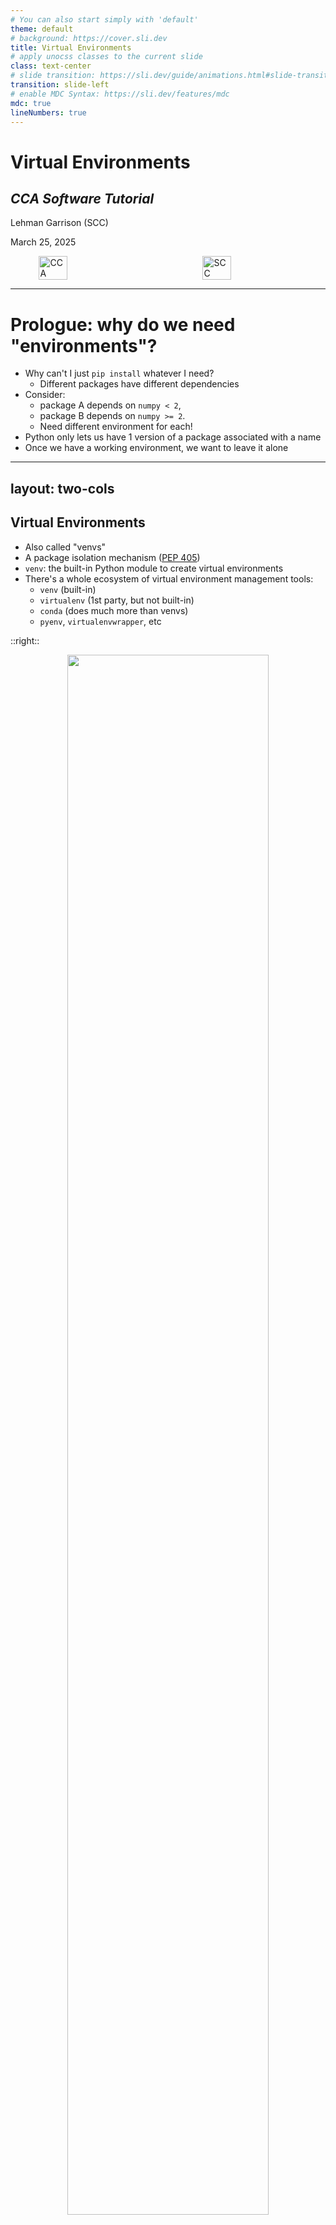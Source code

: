 ```yaml
---
# You can also start simply with 'default'
theme: default
# background: https://cover.sli.dev
title: Virtual Environments
# apply unocss classes to the current slide
class: text-center
# slide transition: https://sli.dev/guide/animations.html#slide-transitions
transition: slide-left
# enable MDC Syntax: https://sli.dev/features/mdc
mdc: true
lineNumbers: true
---
```


# Virtual Environments

## _CCA Software Tutorial_

Lehman Garrison (SCC)

March 25, 2025

<div class="image-container">
  <img src="./cca.png" alt="CCA">
  <img src="./scc.png" alt="SCC">
</div>

<style>
  .image-container {
    display: flex;
    align-items: center;
    gap: 20px; /* space between images */
    margin: auto;
  }
  
  .image-container img {
    width: 30%;
    margin: auto;
  }
</style>

<!--
The last comment block of each slide will be treated as slide notes. It will be visible and editable in Presenter Mode along with the slide. [Read more in the docs](https://sli.dev/guide/syntax.html#notes)
-->

---

# Prologue: why do we need "environments"?

- Why can't I just `pip install` whatever I need?
  - Different packages have different dependencies
- Consider:
  - package A depends on `numpy < 2`,
  - package B depends on `numpy >= 2`.
  - Need different environment for each!
- Python only lets us have 1 version of a package associated with a name
- Once we have a working environment, we want to leave it alone

---
layout: two-cols
---

## Virtual Environments

- Also called "venvs"
- A package isolation mechanism ([PEP 405](https://peps.python.org/pep-0405/))
- `venv`: the built-in Python module to create virtual environments
- There's a whole ecosystem of virtual environment management tools:
  - `venv` (built-in)
  - `virtualenv` (1st party, but not built-in)
  - `conda` (does much more than venvs)
  - `pyenv`, `virtualenvwrapper`, etc

::right::

<div style="text-align: center;">
<img src="./tutorial.png" width="80%" style="margin:auto;">
<a style="margin:auto;" href="https://docs.python.org/3/tutorial/venv.html">https://docs.python.org/3/tutorial/venv.html</a>
</div>
---

## The Zen of Python

```py
>>> import this
```

```{all|15|15,16|15,16,21}
The Zen of Python, by Tim Peters

Beautiful is better than ugly.
Explicit is better than implicit.
Simple is better than complex.
Complex is better than complicated.
Flat is better than nested.
Sparse is better than dense.
Readability counts.
Special cases aren't special enough to break the rules.
Although practicality beats purity.
Errors should never pass silently.
Unless explicitly silenced.
In the face of ambiguity, refuse the temptation to guess.
There should be one-- and preferably only one --obvious way to do it.
Although that way may not be obvious at first unless you're Dutch.
Now is better than never.
Although never is often better than *right* now.
If the implementation is hard to explain, it's a bad idea.
If the implementation is easy to explain, it may be a good idea.
Namespaces are one honking great idea -- let's do more of those!
```

---

## `venv`

- Let's focus on `venv`
  - Until very recently, that was how I created venvs (now I use `uv`)
  - Still a very good option since it's built-in, so it's available anywhere
  - Interface is very similar to `uv venv`
  - The way Python uses a venv is identical for all venv tools
  - (This talk is a not-so-secret warm-up for a future session on `uv`)
- If you want to follow along:
  - On the cluster: `module load python`
  - On your laptop: as long as `python` works, should be fine (conda, OS python, uv all fine)

---

## Setting up a venv

- First check what Python is being used:

```shell
which python
```

- Now set up a venv:

```shell
mkdir venv-tutorial
cd venv-tutorial
python -m venv .venv
source .venv/bin/activate
```

- For short, can replace `source` with `.`:

````md magic-move {lines: true}
```shell
source .venv/bin/activate
```

```shell
. .venv/bin/activate
```
````

- And check again which Python is being used:

```shell
which python
```

---

## Using a venv

- Check what packages are installed

```shell
pip list
```

- Install a package

```shell
pip install numpy
```

- Check that we can import it:

```python
>>> import numpy as np
>>> np.__file__
```

---

## Adding your active project to the venv

- What about the project that I'm actively editing?
- For very simple projects (i.e. a few `.py` files in a single dir), you might not need to "install" it into your venv
- For anything more complex should install it!
- What does "complex" mean?
  - src-layout (files in `src/MyPackage/*.py`)
  - Projects with relative imports (`from . import x`)
  - Want to use from a Jupyter notebook (no need to modify `sys.path`!)
- Usually do an "editable" install:

```shell
cd myproj
. .venv/bin/activate
pip install -e .
```

- Requires a `pyproject.toml` (`uv` can help with this, come back for the `uv` tutorial!)

---

## Select the venv in VS Code

- Make sure the venv is selected in your IDE! This makes everything ✨ Just Work ✨
- This will usually be automatic (especially if your venv is named `.venv`), but you might need to tell VS Code what venv you're using
- VS Code:
  - `F1` -> `Python: Select interpreter`
  - `.venv/bin/python`
- This ensures proper suggestions for tab-complete, type inference, etc.

---

## How to organize your environment

- I usually make a file called `env` and source it when I'm working on a certain project:

```shell
cd myproj
. ./env
```

- The file contains any environment setup/venv activation:

```shell
cat env
```

```
export NUMBA_THREADING_LAYER=forksafe
ml modules/2.3 python
. .venv/bin/activate
```

- If you're a cluster user, use the same `env` file in your Slurm scripts too:
```shell
#SBATCH -p cca
#SBATCH -C ib-genoa
#SBATCH -n 192

. ./env
srun python my_mpi_job.py
```

---

## Cheat Sheet: How to Use a Venv

- Create a venv:

```shell
cd myproj
python -m venv .venv
```

- Put the activation command (and any other setup) in an `env` file:

```shell
. .venv/bin/activate
```

- And when starting work on a project, activate the env with:

```shell
. ./env
```

- And now when you run `python`, all packages will come from the `venv`!
- With an active venv, install any packages:

```shell
pip install numpy
```

- To install your current project (the current directory) in editable mode:

```shell
pip install -e .
```

- Don't forget to tell your IDE about the venv! (VS Code: `Python: Select interpreter`)

---
layout: section
---

# But how does it work?

## And what can go wrong?

---

## How does the shell know about the venv?
- We activate a venv by sourcing the activation script: `. .venv/bin/activate`
- "Sourcing" a file runs it as if we typed all the lines in the current shell

```shell
cat .venv/bin/activate
```
```
...
PATH="$VIRTUAL_ENV/bin:$PATH"
export PATH
...
```

- Activating the venv just\* updates `PATH`!
  - \*`VIRTUAL_ENV` and a few other things also get set, but they don't affect package resolution
- That's how our shell knows to use the venv `python`
- Implication: can also run Python as `myproj/.venv/bin/python`, and Python will open in the venv, even though you didn't activate it!
  - This is how installed scripts in venvs work

---

## How does Python know about the venv?

- So now when we type `python`, it's the `python` in our venv.
- That `python` is actually a symlink:

```shell
ls -l .venv/bin/python
```

```
lrwxrwxrwx 1 lgarrison lgarrison 81 Mar 18 15:45 .venv/bin/python -> /mnt/sw/nix/store/71ksmx7k6xy3v9ksfkv5mp5kxxp64pd6-python-3.10.13-view/bin/python
```

- But wait, it's just a link to the old Python! So how does it know to use our venv packages??
- Any guesses?
  - It's not a special executable,
  - it's not reading any environment variables.

---

## How does Python know about the venv?

- It's the location of the symlink!
- Specifically, it looks for a "nearby" file called `pyvenv.cfg` (or `../pyvenv.cfg`)

```shell
cat .venv/pyvenv.cfg
```

```
home = /mnt/sw/nix/store/71ksmx7k6xy3v9ksfkv5mp5kxxp64pd6-python-3.10.13-view/bin
include-system-site-packages = false
version = 3.10.13
```

---

## How does `import` know about the venv?

- How does `import numpy` resolve to the numpy in our venv?
- Python searches `sys.path` (in order) for packages.
- Activating a venv just modifies `sys.path`!
- No venv:

````md magic-move
```shell
python -c 'import sys; print(sys.path)'
['', '/mnt/sw/nix/store/71ksmx7k6xy3v9ksfkv5mp5kxxp64pd6-python-3.10.13-view/lib/python310.zip', '/mnt/sw/nix/store/71ksmx7k6xy3v9ksfkv5mp5kxxp64pd6-python-3.10.13-view/lib/python3.10', '/mnt/sw/nix/store/71ksmx7k6xy3v9ksfkv5mp5kxxp64pd6-python-3.10.13-view/lib/python3.10/lib-dynload', '/mnt/sw/nix/store/71ksmx7k6xy3v9ksfkv5mp5kxxp64pd6-python-3.10.13-view/lib/python3.10/site-packages']
```

```shell
python -c 'import sys; print(sys.path)'
[..., '/mnt/sw/nix/store/71ksmx7k6xy3v9ksfkv5mp5kxxp64pd6-python-3.10.13-view/lib/python3.10/site-packages']
```
````

- With venv:

````md magic-move
```shell
python -c 'import sys; print(sys.path)'
['','/mnt/sw/nix/store/71ksmx7k6xy3v9ksfkv5mp5kxxp64pd6-python-3.10.13-view/lib/python310.zip', '/mnt/sw/nix/store/71ksmx7k6xy3v9ksfkv5mp5kxxp64pd6-python-3.10.13-view/lib/python3.10', '/mnt/sw/nix/store/71ksmx7k6xy3v9ksfkv5mp5kxxp64pd6-python-3.10.13-view/lib/python3.10/lib-dynload', '/mnt/home/lgarrison/cca_software_group/venv-tut/.venv/lib/python3.10/site-packages']
```

```shell
python -c 'import sys; print(sys.path)'
[..., '/mnt/home/lgarrison/cca_software_group/venv-tut/.venv/lib/python3.10/site-packages']
```
````

- When things go wrong, always a good idea to look at `sys.path`

---

## Speaking of things going wrong...

- What happens if you run `pip install` outside a venv?
  - Depending on your installation, you may get `pip install --user` by default
- `--user` installs go into user site packages, `~/.local/lib/python3.X/...`
- User site packages may not be consistent with your project!
- Can diagnose this with `package.__file__` and looking at `sys.path` and seeing that user site packages comes first

---

## `PYTHONPATH`

- This seems complicated... can't I just modify `PYTHONPATH`?
- `PYTHONPATH` just adds directories to `sys.path`
- In one sense, it's fine, because venvs also work by modifying `sys.path`
- But can lead to problems:
  - May work for the current shell, but won't work for other processes that don't inherit the shell's environment (e.g. JupyterHub)
  - Can't `pip install` into a `PYTHONPATH`, so may end up in a confusing situation where packages are successfully getting installed, but your interpreter isn't seeing them
  - Where to install non-editable dependencies? User site packages?

---
layout: section
---

# Cheat Sheet

---

## Cheat Sheet: How to Use a Venv
- Create a venv:
```shell
cd myproj
python -m venv .venv
```

- Put the activation command (and any other setup) in an `env` file:
```shell
. .venv/bin/activate
```

- And when starting work on a project, activate the env with:
```shell
. ./env
```

- And now when you run `python`, all packages will come from the `venv`!
- With an active venv, install any packages:
```shell
pip install numpy
```

- To install your current project (the current directory) in editable mode:
```shell
pip install -e .
```

- Don't forget to tell your IDE about the venv! (VS Code: `Python: Select interpreter`)
- If things go wrong, check `package.__file__` and `sys.path`

<!-- - `pyvenv.cfg`
- user packages and `PYTHONNOUSERSITE`
- `--system-site-packages`
- `python -I`
- `pip install -e` pth link
- PEP 668 externally managed
- for the cluster
  - order of `module load python` and `.venv/bin/activate`
  - do I need `ml python` once I've created the venv?
- is `.venv` special?
-->
